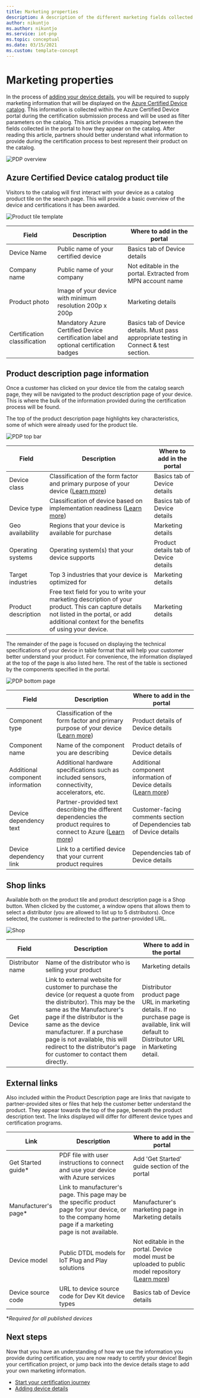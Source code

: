 ```yaml
---
title: Marketing properties
description: A description of the different marketing fields collected in the portal and how they will appear on the Azure Certified Device catalog
author: nikuntjo
ms.author: nikuntjo
ms.service: iot-pnp
ms.topic: conceptual 
ms.date: 03/15/2021
ms.custom: template-concept
---
```

# Marketing properties

In the process of [adding your device details](tutorial-02-adding-device-details.md), you will be required to supply marketing information that will be displayed on the [Azure Certified Device catalog](https://devicecatalog.azure.com). This information is collected within the Azure Certified Device portal during the certification submission process and will be used as filter parameters on the catalog. This article provides a mapping between the fields collected in the portal to how they appear on the catalog. After reading this article, partners should better understand what information to provide during the certification process to best represent their product on the catalog.

![PDP overview](./media/concepts-marketing/pdp-overview.png)

## Azure Certified Device catalog product tile

Visitors to the catalog will first interact with your device as a catalog product tile on the search page. This will provide a basic overview of the device and certifications it has been awarded.

![Product tile template](./media/concepts-marketing/product-tile.png)

| Field | Description                  | Where to add in the portal                |
|---------------|-------------------------|----------------------------------|
| Device Name | Public name of your certified device         | Basics tab of Device details|
| Company name| Public name of your company  | Not editable in the portal. Extracted from MPN account name |
| Product photo  | Image of your device with minimum resolution 200p x 200p  | Marketing details |
| Certification classification  | Mandatory Azure Certified Device certification label and optional certification badges  | Basics tab of Device details. Must pass appropriate testing in Connect & test section. |

## Product description page information

Once a customer has clicked on your device tile from the catalog search page, they will be navigated to the product description page of your device. This is where the bulk of the information provided during the certification process will be found.

The top of the product description page highlights key characteristics, some of which were already used for the product tile.

![PDP top bar](./media/concepts-marketing/pdp-top.png)

| Field | Description                  | Where to add in the portal                |
|---------------|-------------------------|----------------------------------|
| Device class | Classification of the form factor and primary purpose of your device ([Learn more](./concepts-terminology.md))       | Basics tab of Device details|
| Device type | Classification of device based on implementation readiness ([Learn more](./concepts-terminology.md)) | Basics tab of Device details |
| Geo availability | Regions that your device is available for purchase  | Marketing details |
| Operating systems  | Operating system(s) that your device supports  | Product details tab of Device details |
| Target industries  | Top 3 industries that your device is optimized for  | Marketing details |
| Product description  | Free text field for you to write your marketing description of your product. This can capture details not listed in the portal, or add additional context for the benefits of using your device. | Marketing details|

The remainder of the page is focused on displaying the technical specifications of your device in table format that will help your customer better understand your product. For convenience, the information displayed at the top of the page is also listed here. The rest of the table is sectioned by the components specified in the portal.

![PDP bottom page](./media/concepts-marketing/pdp-bottom.png)

| Field | Description                  | Where to add in the portal                |
|---------------|-------------------------|----------------------------------|
| Component type | Classification of the form factor and primary purpose of your device ([Learn more](./concepts-terminology.md))       | Product details of Device details|
| Component name| Name of the component you are describing | Product details of Device details |
| Additional component information | Additional hardware specifications such as included sensors, connectivity, accelerators, etc.  | Additional component information of Device details ([Learn more](./how-to-using-the-components-feature.md))  |
| Device dependency text | Partner-provided text describing the different dependencies the product requires to connect to Azure ([Learn more](./how-to-indirectly-connected-devices.md))   | Customer-facing comments section of Dependencies tab of Device details |
| Device dependency link  | Link to a certified device that your current product requires  | Dependencies tab of Device details |

## Shop links
Available both on the product tile and product description page is a Shop button. When clicked by the customer, a window opens that allows them to select a distributor (you are allowed to list up to 5 distributors). Once selected, the customer is redirected to the partner-provided URL.

![Shop](./media/concepts-marketing/shop.png)

| Field | Description                  | Where to add in the portal                |
|---------------|-------------------------|----------------------------------|
| Distributor name | Name of the distributor who is selling your product | Marketing details|
| Get Device| Link to external website for customer to purchase the device (or request a quote from the distributor). This may be the same as the Manufacturer's page if the distributor is the same as the device manufacturer. If a purchase page is not available, this will redirect to the distributor's page for customer to contact them directly.  | Distributor product page URL in marketing details. If no purchase page is available, link will default to Distributor URL in Marketing detail. |

## External links
Also included within the Product Description page are links that navigate to partner-provided sites or files that help the customer better understand the product. They appear towards the top of the page, beneath the product description text. The links displayed will differ for different device types and certification programs.

| Link | Description                  | Where to add in the portal                |
|---------------|-------------------------|----------------------------------|
| Get Started guide* | PDF file with user instructions to connect and use your device with Azure services | Add 'Get Started' guide section of the portal|
| Manufacturer's page*|Link to manufacturer's page. This page may be the specific product page for your device, or to the company home page if a marketing page is not available. | Manufacturer's marketing page in Marketing details |
| Device model | Public DTDL models for IoT Plug and Play solutions  | Not editable in the portal. Device model must be uploaded to public model repository ([Learn more](https://aka.ms/modelrepo))  |
| Device source code | URL to device source code for Dev Kit device types| Basics tab of Device details  |

 **Required for all published devices*

## Next steps
Now that you have an understanding of how we use the information you provide during certification, you are now ready to certify your device! Begin your certification project, or jump back into the device details stage to add your own marketing information.

- [Start your certification journey](./tutorial-00-selecting-your-certification.md)
- [Adding device details](./tutorial-02-adding-device-details.md)
